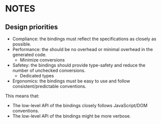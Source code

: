 # NOTES

## Design priorities

- Compliance: the bindings must reflect the specifications as closely as possible.
- Performance: the should be no overhead or minimal overhead in the generated code.
  - Minimize conversions
- Safetey: the  bindings should provide type-safety and reduce the number of unchecked conversions.
  - Dedicated types
- Ergonomics: the bindings must be easy to use and follow consistent/predictable conventions.

This means that:
- The low-level API of the bindings closely follows JavaScript/DOM conventions.
- The low-level APi of the bindings might be more verbose.
